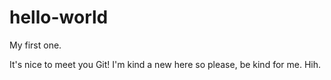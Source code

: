 # hello-world
My first one.

It's nice to meet you Git! I'm kind a new here so please, be kind for me. Hih.
